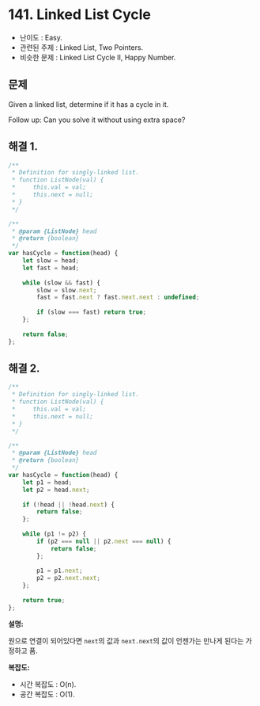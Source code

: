 # 141. Linked List Cycle

- 난이도 : Easy.
- 관련된 주제 : Linked List, Two Pointers.
- 비슷한 문제 : Linked List Cycle II, Happy Number.

## 문제

Given a linked list, determine if it has a cycle in it.

Follow up: Can you solve it without using extra space?

## 해결 1.

```javascript
/**
 * Definition for singly-linked list.
 * function ListNode(val) {
 *     this.val = val;
 *     this.next = null;
 * }
 */

/**
 * @param {ListNode} head
 * @return {boolean}
 */
var hasCycle = function(head) {
    let slow = head;
    let fast = head;
  
    while (slow && fast) {
        slow = slow.next;
        fast = fast.next ? fast.next.next : undefined;
        
        if (slow === fast) return true;
    };
    
    return false;
};
```

## 해결 2.

```javascript
/**
 * Definition for singly-linked list.
 * function ListNode(val) {
 *     this.val = val;
 *     this.next = null;
 * }
 */

/**
 * @param {ListNode} head
 * @return {boolean}
 */
var hasCycle = function(head) {
    let p1 = head;
    let p2 = head.next;
    
    if (!head || !head.next) {
        return false;
    };
    
    while (p1 != p2) {
        if (p2 === null || p2.next === null) {
            return false;
        };
        
        p1 = p1.next;
        p2 = p2.next.next;
    };
    
    return true;
};
```



**설명:**

원으로 연결이 되어있다면 `next`의 값과 `next.next`의 값이 언젠가는 만나게 된다는 가정하고 품.

**복잡도:**

- 시간 복잡도 : O(n).
- 공간 복잡도 : O(1).